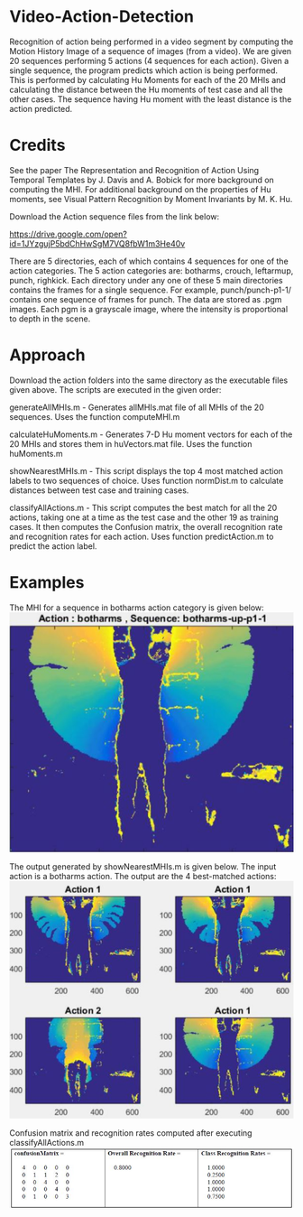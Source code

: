 # Video-Action-Detection
Recognition of action being performed in a video segment by computing the Motion History Image of a sequence of images (from a video). We are given 20 sequences performing 5 actions (4 sequences for each action). Given a single sequence, the program predicts which action is being performed. This is performed by calculating Hu Moments for each of the 20 MHIs and calculating the distance between the Hu moments of test case and all the other cases. The sequence having Hu moment with the least distance is the action predicted.

# Credits
See the paper The Representation and Recognition of Action Using Temporal Templates by J. Davis and
A. Bobick for more background on computing the MHI. For additional background on the
properties of Hu moments, see Visual Pattern Recognition by Moment Invariants by M. K. Hu.

Download the Action sequence files from the link below:

https://drive.google.com/open?id=1JYzgujP5bdChHwSgM7VQ8fbW1m3He40v

There are 5 directories, each of which contains 4 sequences for one of the action categories.
The 5 action categories are: botharms, crouch, leftarmup, punch, righkick. Each directory under any one
of these 5 main directories contains the frames for a single sequence. For example, punch/punch-p1-1/
contains one sequence of frames for punch. The data are stored as .pgm images. Each pgm is a grayscale image, where the intensity is proportional to depth in the scene.

# Approach
Download the action folders into the same directory as the executable files given above.
The scripts are executed in the given order:

generateAllMHIs.m - Generates allMHIs.mat file of all MHIs of the 20 sequences. Uses the function computeMHI.m

calculateHuMoments.m - Generates 7-D Hu moment vectors for each of the 20 MHIs and stores them in huVectors.mat file. Uses the function huMoments.m

showNearestMHIs.m - This script displays the top 4 most matched action labels to two sequences of choice. Uses function normDist.m to calculate distances between test case and training cases.

classifyAllActions.m - This script computes the best match for all the 20 actions, taking one at a time as the test case and the other 19 as training cases. It then computes the Confusion matrix, the overall recognition rate and recognition rates for each action. Uses function predictAction.m to predict the action label.

# Examples
The MHI for a sequence in botharms action category is given below:
![MHI_Botharms](/Img1.jpg)

The output generated by showNearestMHIs.m is given below. The input action is a botharms action. The output are the 4 best-matched actions:
![Nearest](/Img2.jpg)

Confusion matrix and recognition rates computed after executing classifyAllActions.m
![Results](/Img3.jpg)






